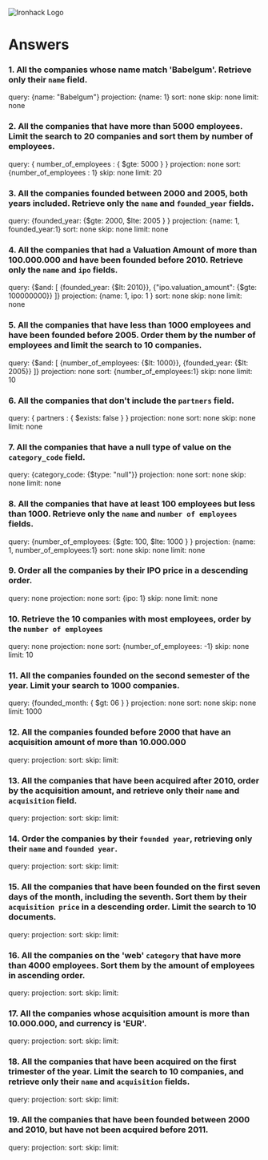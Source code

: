 ![Ironhack Logo](https://i.imgur.com/1QgrNNw.png)

# Answers

### 1. All the companies whose name match 'Babelgum'. Retrieve only their `name` field.

query: {name: "Babelgum"}
projection: {name: 1}
sort: none
skip: none
limit: none

### 2. All the companies that have more than 5000 employees. Limit the search to 20 companies and sort them by **number of employees**.

query: { number_of_employees : { $gte: 5000 } }
projection: none
sort: {number_of_employees : 1}
skip: none
limit: 20
### 3. All the companies founded between 2000 and 2005, both years included. Retrieve only the `name` and `founded_year` fields.

query:  {founded_year: {$gte: 2000, $lte: 2005 } } 
projection: {name: 1, founded_year:1}
sort: none
skip: none
limit: none

### 4. All the companies that had a Valuation Amount of more than 100.000.000 and have been founded before 2010. Retrieve only the `name` and `ipo` fields.

query: {$and: [ {founded_year: {$lt: 2010}}, {"ipo.valuation_amount": {$gte: 100000000}} ]}
projection: {name: 1, ipo: 1 }
sort: none
skip: none
limit: none

### 5. All the companies that have less than 1000 employees and have been founded before 2005. Order them by the number of employees and limit the search to 10 companies.

query: {$and: [ {number_of_employees: {$lt: 1000}}, {founded_year: {$lt: 2005}} ]}
projection: none
sort: {number_of_employees:1}
skip: none
limit: 10

<!-- ask about this one -->
### 6. All the companies that don't include the `partners` field.

query: { partners : { $exists: false } }
projection: none
sort: none
skip: none
limit: none

### 7. All the companies that have a null type of value on the `category_code` field.

<!-- Your Code Goes Here -->
query: {category_code: {$type: "null"}}
projection: none
sort: none
skip: none
limit: none

### 8. All the companies that have at least 100 employees but less than 1000. Retrieve only the `name` and `number of employees` fields.

<!-- Your Code Goes Here -->
query: {number_of_employees: {$gte: 100, $lte: 1000 } }
projection: {name: 1, number_of_employees:1}
sort: none
skip: none
limit: none

### 9. Order all the companies by their IPO price in a descending order.

<!-- Your Code Goes Here -->
query: none
projection: none
sort: {ipo: 1}
skip: none
limit: none

### 10. Retrieve the 10 companies with most employees, order by the `number of employees`

<!-- Your Code Goes Here -->
query: none
projection: none
sort: {number_of_employees: -1}
skip: none
limit: 10

### 11. All the companies founded on the second semester of the year. Limit your search to 1000 companies.

<!-- Your Code Goes Here -->
query: {founded_month: { $gt: 06 } }
projection: none
sort: none
skip: none
limit: 1000

### 12. All the companies founded before 2000 that have an acquisition amount of more than 10.000.000

<!-- Your Code Goes Here -->
query: 
projection: 
sort: 
skip: 
limit: 

### 13. All the companies that have been acquired after 2010, order by the acquisition amount, and retrieve only their `name` and `acquisition` field.

<!-- Your Code Goes Here -->
query: 
projection: 
sort: 
skip: 
limit: 

### 14. Order the companies by their `founded year`, retrieving only their `name` and `founded year`.

<!-- Your Code Goes Here -->
query: 
projection: 
sort: 
skip: 
limit: 

### 15. All the companies that have been founded on the first seven days of the month, including the seventh. Sort them by their `acquisition price` in a descending order. Limit the search to 10 documents.

<!-- Your Code Goes Here -->
query: 
projection: 
sort: 
skip: 
limit: 

### 16. All the companies on the 'web' `category` that have more than 4000 employees. Sort them by the amount of employees in ascending order.

<!-- Your Code Goes Here -->
query: 
projection: 
sort: 
skip: 
limit: 

### 17. All the companies whose acquisition amount is more than 10.000.000, and currency is 'EUR'.

<!-- Your Code Goes Here -->
query: 
projection: 
sort: 
skip: 
limit: 

### 18. All the companies that have been acquired on the first trimester of the year. Limit the search to 10 companies, and retrieve only their `name` and `acquisition` fields.

<!-- Your Code Goes Here -->
query: 
projection: 
sort: 
skip: 
limit: 

### 19. All the companies that have been founded between 2000 and 2010, but have not been acquired before 2011.

<!-- Your Code Goes Here -->
query: 
projection: 
sort: 
skip: 
limit: 